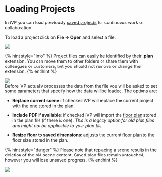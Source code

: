 # Loading Projects

In iVP you can load previously [saved projects](saving-projects.md) for continuous work or collaboration. 

To load a project click on **File -> Open** and select a file.

![](../../.gitbook/assets/open_file_menu.jpg)

{% hint style="info" %}
Project files can easily be identified by their **.plan** extension. You can move them to other folders or share them with colleagues or customers, but you should not remove or change their extension.
{% endhint %}

![](../../.gitbook/assets/open_file_dialogue.jpg)  
Before iVP actually processes the data from the file you will be asked to set some parameters that specify how the data will be loaded. The options are:

* **Replace current scene:** if checked iVP will replace the current project with the one stored in the plan.

* **Include PDF if available:** if checked iVP will import the [floor plan](./user-interface/the-floor-plan.md) stored in the plan file (if there is one). _This is a legacy option for old plan files and might not be applicable to your plan file._

* **Resize floor to saved dimensions:** adjusts the current [floor plan](./user-interface/the-floor-plan.md#adjusting-the-shape-and-size-of-the-floor-plan) to the floor size stored in the plan.

{% hint style="danger" %}
Please note that replacing a scene results in the deletion of the old scene content. Saved plan files remain untouched, however you will lose unsaved progress.
{% endhint %}

![](../../.gitbook/assets/open_file_options.jpg)